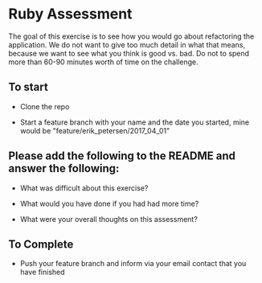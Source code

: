# Ruby Assessment

The goal of this exercise is to see how you would go about refactoring the application. We do not want to give too much detail in what that means, because we want to see what you think is good vs. bad. Do not to spend more than 60-90 minutes worth of time on the challenge. 

## To start

- Clone the repo

- Start a feature branch with your name and the date you started, mine would be "feature/erik_petersen/2017_04_01"

## Please add the following to the README and answer the following:

- What was difficult about this exercise?

- What would you have done if you had had more time?

- What were your overall thoughts on this assessment?

## To Complete

- Push your feature branch and inform via your email contact that you have finished

